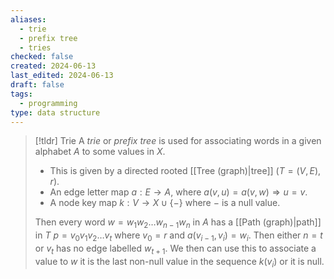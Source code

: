 ```yaml
---
aliases:
  - trie
  - prefix tree
  - tries
checked: false
created: 2024-06-13
last_edited: 2024-06-13
draft: false
tags:
  - programming
type: data structure
---
```

>[!tldr] Trie
>A *trie* or *prefix tree* is used for associating words in a given alphabet $A$ to some values in $X$. 
>- This is given by a directed rooted [[Tree (graph)|tree]] $(T = (V, E), r)$.
>- An edge letter map $a: E \rightarrow A$, where $a(v,u) = a(v,w) \Rightarrow u = v$.
>- A node key map $k: V \rightarrow X \cup \{ - \}$ where $-$ is a null value.
>
>Then every word $w = w_1 w_2 \ldots w_{n-1} w_n$ in $A$ has a [[Path (graph)|path]] in $T$ $p = v_0 v_1 v_2 \ldots v_t$ where $v_0 = r$ and $a(v_{i-1}, v_i) = w_i$. Then either $n = t$ or $v_t$ has no edge labelled $w_{t+1}$. We then can use this to associate a value to $w$ it is the last non-null value in the sequence $k(v_i)$ or it is null.

